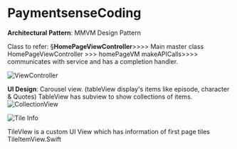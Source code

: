 # PaymentsenseCoding

**Architectural Pattern**: MMVM Design Pattern

Class to refer: 
§**HomePageViewController**>>>> Main master class
HomePageViewController >>> homePageVM
makeAPICalls>>>> communicates with service and has a completion handler.

![ViewController](https://user-images.githubusercontent.com/19262501/126833589-f8c584d4-df72-497b-b91b-e746f88761eb.png)

**UI Design**: 
Carousel view. (tableView display's items like episode, character & Quotes) 
TableView has subview to show collections of items.
![CollectionView](https://user-images.githubusercontent.com/19262501/126833783-609a330b-3c35-4286-ae32-d22b933c2529.png)

![Tile Info](https://user-images.githubusercontent.com/19262501/126833989-34f53a79-5b5f-489d-aa02-1e36befe6aed.png)

TileVIew is a custom UI View which has information of first page tiles TileItemView.Swift






